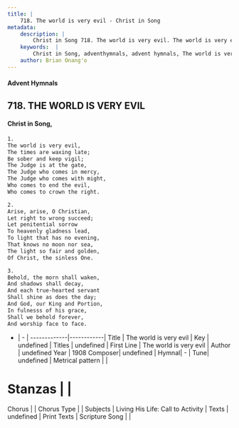 ```yaml
---
title: |
    718. The world is very evil - Christ in Song
metadata:
    description: |
        Christ in Song 718. The world is very evil. The world is very evil, The times are waxing late; Be sober and keep vigil; The Judge is at the gate, The Judge who comes in mercy, The Judge who comes with might, Who comes to end the evil, Who comes to crown the right.
    keywords:  |
        Christ in Song, adventhymnals, advent hymnals, The world is very evil, The world is very evil. 
    author: Brian Onang'o
---
```


#### Advent Hymnals
## 718. THE WORLD IS VERY EVIL
####  Christ in Song,

```txt
1.
The world is very evil,
The times are waxing late;
Be sober and keep vigil;
The Judge is at the gate,
The Judge who comes in mercy,
The Judge who comes with might,
Who comes to end the evil,
Who comes to crown the right.

2.
Arise, arise, O Christian,
Let right to wrong succeed;
Let penitential sorrow
To heavenly gladness lead,
To light that has no evening,
That knows no moon nor sea,
The light so fair and golden,
Of Christ, the sinless One.

3.
Behold, the morn shall waken,
And shadows shall decay,
And each true-hearted servant
Shall shine as does the day;
And God, our King and Portion,
In fulnesss of his grace,
Shall we behold forever,
And worship face to face.


```

- |   -  |
-------------|------------|
Title | The world is very evil |
Key | undefined |
Titles | undefined |
First Line | The world is very evil |
Author | undefined
Year | 1908
Composer| undefined |
Hymnal|  - |
Tune| undefined |
Metrical pattern | |
# Stanzas |  |
Chorus |  |
Chorus Type |  |
Subjects | Living His Life: Call to Activity |
Texts | undefined |
Print Texts | 
Scripture Song |  |
    
